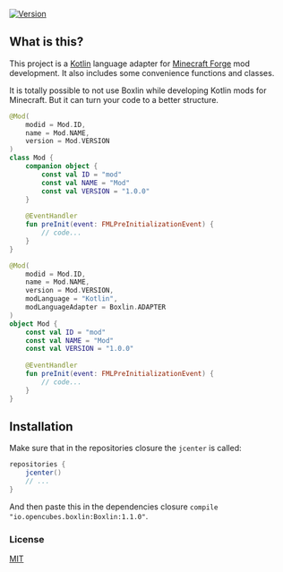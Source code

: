 [ ![Version](https://api.bintray.com/packages/ocpu/minecraft/Boxlin/images/download.svg) ](https://bintray.com/ocpu/minecraft/Boxlin/_latestVersion)
## What is this?
This project is a [Kotlin](https://kotlinlang.org/) language adapter for [Minecraft Forge](http://www.minecraftforge.net/forum/) mod development.
It also includes some convenience functions and classes.

It is totally possible to not use Boxlin while developing Kotlin mods for Minecraft. But it can turn your code to 
a better structure.
```kotlin
@Mod(
    modid = Mod.ID,
    name = Mod.NAME,
    version = Mod.VERSION
)
class Mod {
    companion object {
        const val ID = "mod"
        const val NAME = "Mod"
        const val VERSION = "1.0.0"
    }
    
    @EventHandler
    fun preInit(event: FMLPreInitializationEvent) {
        // code...
    }
}
```
```kotlin
@Mod(
    modid = Mod.ID,
    name = Mod.NAME,
    version = Mod.VERSION,
    modLanguage = "Kotlin",
    modLanguageAdapter = Boxlin.ADAPTER
)
object Mod {
    const val ID = "mod"
    const val NAME = "Mod"
    const val VERSION = "1.0.0"
    
    @EventHandler
    fun preInit(event: FMLPreInitializationEvent) {
        // code...
    }
}
```

## Installation
Make sure that in the repositories closure the `jcenter` is called:
```groovy
repositories {
    jcenter()
    // ...
}
```
And then paste this in the dependencies closure `compile "io.opencubes.boxlin:Boxlin:1.1.0"`.

### License
[MIT](https://github.com/ocpu/Boxlin/blob/master/license.txt)

